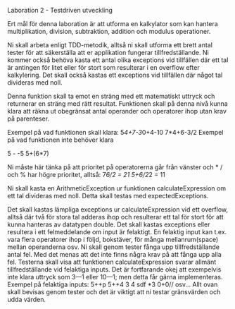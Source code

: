 Laboration 2 - Testdriven utveckling

Ert mål för denna laboration är att utforma en kalkylator som kan hantera multiplikation, division, subtraktion, addition och modulus operationer. 

Ni skall arbeta enligt TDD-metodik, alltså ni skall utforma ett brett antal tester för att säkerställa att er applikation fungerar tillfredställande. Ni kommer också behöva kasta ett antal olika exceptions vid tillfällen där ett tal är antingen för litet eller för stort som resulterar i en overflow efter kalkylering. Det skall också kastas ett exceptions vid tillfällen där något tal divideras med noll.


Denna funktion skall ta emot en sträng med ett matematiskt uttryck och returnerar en sträng med rätt resultat. 
Funktionen skall på denna nivå kunna klara att räkna ut obegränsat antal operander och operatorer ihop utan krav på parenteser. 

Exempel på vad funktionen skall klara:
5*4+7-3*0+4-10 
7*4+6-3/2
Exempel på vad funktionen inte behöver klara

5 - -5
5+(6*7)

Ni måste här tänka på att prioritet på operatorerna går från vänster och * / och % har högre prioritet, alltså:
7*6/2 = 21
5+6/2*2 = 11 

Ni skall kasta en ArithmeticException ur funktionen calculateExpression om ett tal divideras med noll. Detta skall testas med expectedExceptions. 

Det skall kastas lämpliga exceptions ur calculateExpression vid ett overflow, alltså där två för stora tal adderas ihop och resulterar ett tal för stort för att kunna hanteras av datatypen double.
Det skall kastas exceptions eller resultera i ett felmeddelande om input är felaktigt. 
En felaktig input kan t.ex. vara flera operatorer ihop i följd, bokstäver, för många mellanrum(space) mellan operanderna osv. 
Ni skall genom tester fånga upp tillfredställande antal fel. Med det menas att det inte finns några krav på att fånga upp alla fel. Testerna skall visa att funktionen calculateExpression svarar allmänt tillfredställande vid felaktiga inputs. Det är fortfarande okej att exempelvis inte klara uttryck som 3—1 eller 10—1; men detta får gärna implementeras.
Exempel på felaktiga inputs:
5++p
5++4
3    4
sdf
*3
0+0//
osv...
Allt ovan skall bevisas genom tester och det är viktigt att ni testar gränsvärden och udda värden. 
